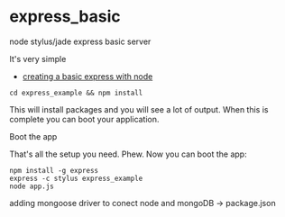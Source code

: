 express_basic
=============

node stylus/jade express basic server

It's very simple

+ <a href="http://shapeshed.com/creating-a-basic-site-with-node-and-express/"> creating a basic express with node </a>

```
cd express_example && npm install
```


This will install packages and you will see a lot of output. When this is complete you can boot your application.

Boot the app

That's all the setup you need. Phew. Now you can boot the app:
```
npm install -g express
express -c stylus express_example
node app.js
```

adding mongoose driver to conect node and mongoDB -> package.json
